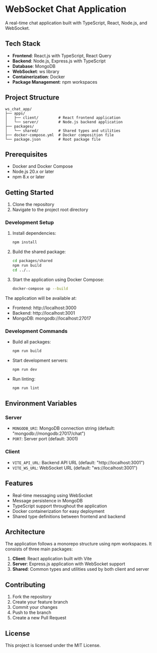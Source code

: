 # WebSocket Chat Application

A real-time chat application built with TypeScript, React, Node.js, and WebSocket.

## Tech Stack

- **Frontend**: React.js with TypeScript, React Query
- **Backend**: Node.js, Express.js with TypeScript
- **Database**: MongoDB
- **WebSocket**: ws library
- **Containerization**: Docker
- **Package Management**: npm workspaces

## Project Structure

```
ws_chat_app/
├── apps/
│   ├── client/         # React frontend application
│   └── server/         # Node.js backend application
├── packages/
│   └── shared/         # Shared types and utilities
├── docker-compose.yml  # Docker composition file
└── package.json        # Root package file
```

## Prerequisites

- Docker and Docker Compose
- Node.js 20.x or later
- npm 8.x or later

## Getting Started

1. Clone the repository
2. Navigate to the project root directory

### Development Setup

1. Install dependencies:
   ```bash
   npm install
   ```

2. Build the shared package:
   ```bash
   cd packages/shared
   npm run build
   cd ../..
   ```

3. Start the application using Docker Compose:
   ```bash
   docker-compose up --build
   ```

The application will be available at:
- Frontend: http://localhost:3000
- Backend: http://localhost:3001
- MongoDB: mongodb://localhost:27017

### Development Commands

- Build all packages:
  ```bash
  npm run build
  ```

- Start development servers:
  ```bash
  npm run dev
  ```

- Run linting:
  ```bash
  npm run lint
  ```

## Environment Variables

### Server
- `MONGODB_URI`: MongoDB connection string (default: "mongodb://mongodb:27017/chat")
- `PORT`: Server port (default: 3001)

### Client
- `VITE_API_URL`: Backend API URL (default: "http://localhost:3001")
- `VITE_WS_URL`: WebSocket URL (default: "ws://localhost:3001")

## Features

- Real-time messaging using WebSocket
- Message persistence in MongoDB
- TypeScript support throughout the application
- Docker containerization for easy deployment
- Shared type definitions between frontend and backend

## Architecture

The application follows a monorepo structure using npm workspaces. It consists of three main packages:

1. **Client**: React application built with Vite
2. **Server**: Express.js application with WebSocket support
3. **Shared**: Common types and utilities used by both client and server

## Contributing

1. Fork the repository
2. Create your feature branch
3. Commit your changes
4. Push to the branch
5. Create a new Pull Request

## License

This project is licensed under the MIT License.
